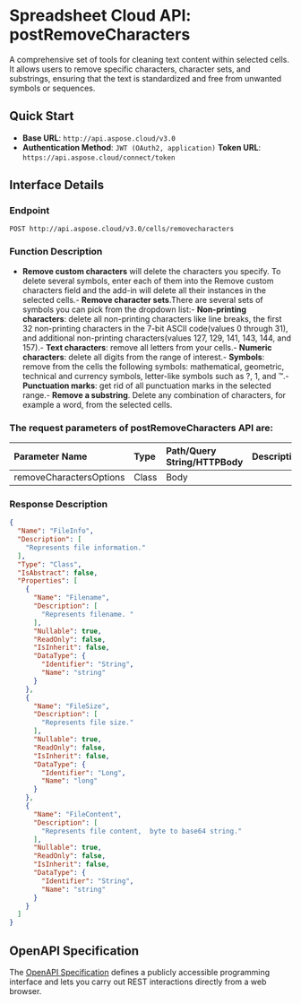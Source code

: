 # **Spreadsheet Cloud API: postRemoveCharacters**

A comprehensive set of tools for cleaning text content within selected cells. It allows users to remove specific characters, character sets, and substrings, ensuring that the text is standardized and free from unwanted symbols or sequences. 

## **Quick Start**

- **Base URL**: `http://api.aspose.cloud/v3.0`
- **Authentication Method**: `JWT (OAuth2, application)`  **Token URL**: `https://api.aspose.cloud/connect/token`
## **Interface Details**

### **Endpoint** 

```
POST http://api.aspose.cloud/v3.0/cells/removecharacters
```

### **Function Description**
- **Remove custom characters** will delete the characters you specify. To delete several symbols, enter each of them into the Remove custom characters field and the add-in will delete all their instances in the selected cells.- **Remove character sets**.There are several sets of symbols you can pick from the dropdown list:- **Non-printing characters**: delete all non-printing characters like line breaks, the first 32 non-printing characters in the 7-bit ASCII code(values 0 through 31), and additional non-printing characters(values 127, 129, 141, 143, 144, and 157).- **Text characters**: remove all letters from your cells.- **Numeric characters**: delete all digits from the range of interest.- **Symbols**: remove from the cells the following symbols: mathematical, geometric, technical and currency symbols, letter-like symbols such as ?, 1, and ™.- **Punctuation marks**: get rid of all punctuation marks in the selected range.- **Remove a substring**. Delete any combination of characters, for example a word, from the selected cells.

### The request parameters of **postRemoveCharacters** API are: 

| Parameter Name | Type | Path/Query String/HTTPBody | Description | 
| :- | :- | :- |:- | 
|removeCharactersOptions|Class|Body||


### **Response Description**
```json
{
  "Name": "FileInfo",
  "Description": [
    "Represents file information."
  ],
  "Type": "Class",
  "IsAbstract": false,
  "Properties": [
    {
      "Name": "Filename",
      "Description": [
        "Represents filename. "
      ],
      "Nullable": true,
      "ReadOnly": false,
      "IsInherit": false,
      "DataType": {
        "Identifier": "String",
        "Name": "string"
      }
    },
    {
      "Name": "FileSize",
      "Description": [
        "Represents file size."
      ],
      "Nullable": true,
      "ReadOnly": false,
      "IsInherit": false,
      "DataType": {
        "Identifier": "Long",
        "Name": "long"
      }
    },
    {
      "Name": "FileContent",
      "Description": [
        "Represents file content,  byte to base64 string."
      ],
      "Nullable": true,
      "ReadOnly": false,
      "IsInherit": false,
      "DataType": {
        "Identifier": "String",
        "Name": "string"
      }
    }
  ]
}
```

## OpenAPI Specification

The [OpenAPI Specification](https://reference.aspose.cloud/cells/#/TextProcessingController/PostRemoveCharacters) defines a publicly accessible programming interface and lets you carry out REST interactions directly from a web browser.

